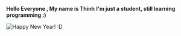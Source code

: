  **Hello Everyone , My name is Thinh**
 **I'm just a student, still learning programming :)**

![Happy New Year! :D](https://i.imgur.com/tCGSEE6.gif)